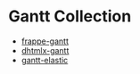 # Gantt Collection

- [frappe-gantt](https://github.com/frappe/gantt)
- [dhtmlx-gantt](https://github.com/DHTMLX/gantt)
- [gantt-elastic](https://github.com/neuronetio/gantt-schedule-timeline-calendar)
